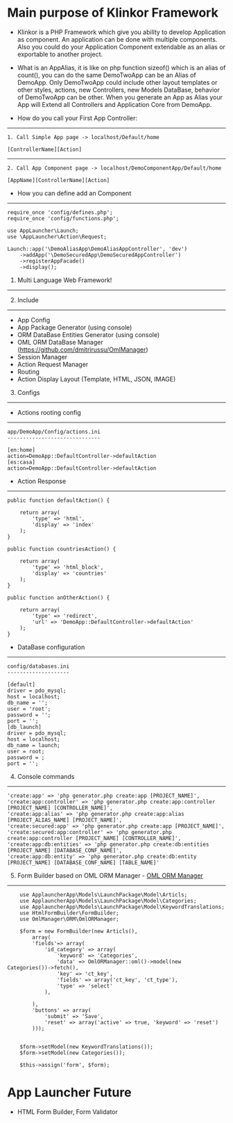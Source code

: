Main purpose of Klinkor Framework
====

- Klinkor is a PHP Framework which give you ability to develop Application as component. An application can be done with multiple components. Also you could do your Application Component extendable as an alias or exportable to another project.  

- What is an AppAlias, it is like on php function sizeof() which is an alias of count(), you can do the same DemoTwoApp 
can be an Alias of DemoApp. Only DemoTwoApp could include other layout templates or other styles, actions, new Controllers, 
new Models DataBase, behavior of DemoTwoApp can be other. When you generate an App as Alias your App will Extend all 
Controllers and Application Core from DemoApp.  
	
- How do you call your First App Controller:

----------
	1. Call Simple App page -> localhost/Default/home

	[ControllerName][Action]

----------

	2. Call App Component page -> localhost/DemoComponentApp/Default/home 

	[AppName][ControllerName][Action]
	
- How you can define add an Component

---------

	require_once 'config/defines.php';
    require_once 'config/functions.php';

    use AppLauncher\Launch;
    use \AppLauncher\Action\Request;

    Launch::app('\DemoAliasApp\DemoAliasAppController', 'dev')
    	->addApp('\DemoSecuredApp\DemoSecuredAppController')
    	->registerAppFacade()
    	->display();

1. Multi Language Web Framework!
------------


2. Include
------------
- App Config
- App Package Generator (using console)
- ORM DataBase Entities Generator (using console)
- OML ORM DataBase Manager (https://github.com/dmitrirussu/OmlManager)
- Session Manager
- Action Request Manager
- Routing
- Action Display Layout (Template, HTML, JSON, IMAGE)
 


3. Configs
-----------
- Actions rooting config
----

	app/DemoApp/Config/actions.ini
	------------------------------

	[en:home]
	action=DemoApp::DefaultController->defaultAction
	[es:casa]
	action=DemoApp::DefaultController->defaultAction


- Action Response
----

	public function defaultAction() {

		return array(
			'type' => 'html',
			'display' => 'index'
		);
	}

	public function countriesAction() {

		return array(
			'type' => 'html_block',
			'display' => 'countries'
		);
	}

	public function anOtherAction() {

		return array(
			'type' => 'redirect',
			'url' => 'DemoApp::DefaultController->defaultAction'
		);
	}

- DataBase configuration
----

	config/databases.ini
	--------------------

	[default]
    driver = pdo_mysql;
    host = localhost;
    db_name = '';
    user = 'root';
    password = '';
    port = '';
    [db_launch]
    driver = pdo_mysql;
    host = localhost;
    db_name = launch;
    user = root;
    password = ;
    port = '';

4. Console commands
------------
	'create:app' => 'php generator.php create:app [PROJECT_NAME]',
	'create:app:controller' => 'php generator.php create:app:controller [PROJECT_NAME] [CONTROLLER_NAME]',
	'create:app:alias' => 'php generator.php create:app:alias [PROJECT_ALIAS_NAME] [PROJECT_NAME]',
	'create:secured:app' => 'php generator.php create:app [PROJECT_NAME]',
	'create:secured:app:controller' => 'php generator.php create:app:controller [PROJECT_NAME] [CONTROLLER_NAME]',
	'create:app:db:entities' => 'php generator.php create:db:entities [PROJECT_NAME] [DATABASE_CONF_NAME]',
	'create:app:db:entity' => 'php generator.php create:db:entity [PROJECT_NAME] [DATABASE_CONF_NAME] [TABLE_NAME]'

5. Form Builder based on OML ORM Manager - <a href="https://github.com/dmitrirussu/OmlManager">OML ORM Manager</a>
-------------

		use ApplauncherApp\Models\LaunchPackage\Model\Articls;
		use ApplauncherApp\Models\LaunchPackage\Model\Categories;
		use ApplauncherApp\Models\LaunchPackage\Model\KeywordTranslations;
		use HtmlFormBuilder\FormBuilder;
		use OmlManager\ORM\OmlORManager;

		$form = new FormBuilder(new Articls(),
			array(
			'fields'=> array(
				'id_category' => array(
					'keyword' => 'Categories',
					'data' => OmlORManager::oml()->model(new Categories())->fetch(),
					'key' => 'ct_key',
					'fields' => array('ct_key', 'ct_type'),
					'type' => 'select'
				),

			),
			'buttons' => array(
				'submit' => 'Save',
				'reset' => array('active' => true, 'keyword' => 'reset')
			)));


		$form->setModel(new KeywordTranslations());
		$form->setModel(new Categories());

		$this->assign('form', $form);


App Launcher Future
===
- HTML Form Builder, Form Validator
